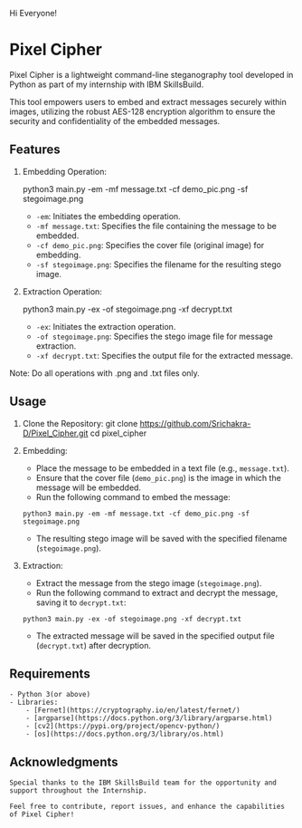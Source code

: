 Hi Everyone!

# Pixel Cipher

Pixel Cipher is a lightweight command-line steganography tool developed in Python as part of my internship with IBM SkillsBuild. 

This tool empowers users to embed and extract messages securely within images, utilizing the robust AES-128 encryption algorithm to ensure the security and confidentiality of the embedded messages.

## Features

1. Embedding Operation:

    python3 main.py -em -mf message.txt -cf demo_pic.png -sf stegoimage.png

    - `-em`: Initiates the embedding operation.
    - `-mf message.txt`: Specifies the file containing the message to be embedded.
    - `-cf demo_pic.png`: Specifies the cover file (original image) for embedding.
    - `-sf stegoimage.png`: Specifies the filename for the resulting stego image.

2. Extraction Operation:

    python3 main.py -ex -of stegoimage.png -xf decrypt.txt

    - `-ex`: Initiates the extraction operation.
    - `-of stegoimage.png`: Specifies the stego image file for message extraction.
    - `-xf decrypt.txt`: Specifies the output file for the extracted message.

Note: Do all operations with .png and .txt files only.

## Usage

1. Clone the Repository:
    git clone https://github.com/Srichakra-D/Pixel_Cipher.git
    cd pixel_cipher

2. Embedding:
    - Place the message to be embedded in a text file (e.g., `message.txt`).
    - Ensure that the cover file (`demo_pic.png`) is the image in which the message will be embedded.
    - Run the following command to embed the message:
    ```
    python3 main.py -em -mf message.txt -cf demo_pic.png -sf stegoimage.png
    ```
    - The resulting stego image will be saved with the specified filename (`stegoimage.png`).

3. Extraction:
    - Extract the message from the stego image (`stegoimage.png`).
    - Run the following command to extract and decrypt the message, saving it to `decrypt.txt`:
    ```
    python3 main.py -ex -of stegoimage.png -xf decrypt.txt
    ```
    - The extracted message will be saved in the specified output file (`decrypt.txt`) after decryption.



## Requirements

    - Python 3(or above)
    - Libraries:
        - [Fernet](https://cryptography.io/en/latest/fernet/)
        - [argparse](https://docs.python.org/3/library/argparse.html)
        - [cv2](https://pypi.org/project/opencv-python/)
        - [os](https://docs.python.org/3/library/os.html)



## Acknowledgments

    Special thanks to the IBM SkillsBuild team for the opportunity and support throughout the Internship.

    Feel free to contribute, report issues, and enhance the capabilities of Pixel Cipher!

